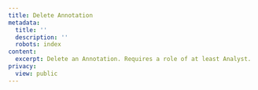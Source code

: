 ```yaml
---
title: Delete Annotation
metadata:
  title: ''
  description: ''
  robots: index
content:
  excerpt: Delete an Annotation. Requires a role of at least Analyst.
privacy:
  view: public
---
```


